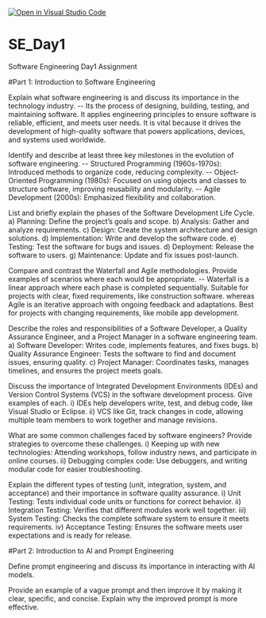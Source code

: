 [![Open in Visual Studio Code](https://classroom.github.com/assets/open-in-vscode-2e0aaae1b6195c2367325f4f02e2d04e9abb55f0b24a779b69b11b9e10269abc.svg)](https://classroom.github.com/online_ide?assignment_repo_id=17062496&assignment_repo_type=AssignmentRepo)
# SE_Day1
Software Engineering Day1 Assignment

#Part 1: Introduction to Software Engineering

Explain what software engineering is and discuss its importance in the technology industry.
-- Its the process of designing, building, testing, and maintaining software. It applies engineering principles to ensure software is reliable, efficient, and meets user needs. It is vital because it drives the development of high-quality software that powers applications, devices, and systems used worldwide.

Identify and describe at least three key milestones in the evolution of software engineering.
-- Structured Programming (1960s-1970s): Introduced methods to organize code, reducing complexity.
-- Object-Oriented Programming (1980s): Focused on using objects and classes to structure software, improving reusability and modularity.
-- Agile Development (2000s): Emphasized flexibility and collaboration.

List and briefly explain the phases of the Software Development Life Cycle.
a) Planning: Define the project’s goals and scope.
b) Analysis: Gather and analyze requirements.
c) Design: Create the system architecture and design solutions.
d) Implementation: Write and develop the software code.
e) Testing: Test the software for bugs and issues.
d) Deployment: Release the software to users.
g) Maintenance: Update and fix issues post-launch.

Compare and contrast the Waterfall and Agile methodologies. Provide examples of scenarios where each would be appropriate.
-- Waterfall is a linear approach where each phase is completed sequentially. Suitable for projects with clear, fixed requirements, like construction software.
 whereas Agile is an iterative approach with ongoing feedback and adaptations. Best for projects with changing requirements, like mobile app development.

Describe the roles and responsibilities of a Software Developer, a Quality Assurance Engineer, and a Project Manager in a software engineering team.
a) Software Developer: Writes code, implements features, and fixes bugs.
b) Quality Assurance Engineer: Tests the software to find and document issues, ensuring quality.
c) Project Manager: Coordinates tasks, manages timelines, and ensures the project meets goals.

Discuss the importance of Integrated Development Environments (IDEs) and Version Control Systems (VCS) in the software development process. Give examples of each.
i) IDEs help developers write, test, and debug code, like Visual Studio or Eclipse.
ii) VCS like Git, track changes in code, allowing multiple team members to work together and manage revisions.

What are some common challenges faced by software engineers? Provide strategies to overcome these challenges.
i) Keeping up with new technologies: Attending workshops, follow industry news, and participate in online courses.
ii) Debugging complex code: Use debuggers, and writing modular code for easier troubleshooting.

Explain the different types of testing (unit, integration, system, and acceptance) and their importance in software quality assurance.
i) Unit Testing: Tests individual code units or functions for correct behavior.
ii) Integration Testing: Verifies that different modules work well together.
iii) System Testing: Checks the complete software system to ensure it meets requirements.
iv) Acceptance Testing: Ensures the software meets user expectations and is ready for release.

#Part 2: Introduction to AI and Prompt Engineering


Define prompt engineering and discuss its importance in interacting with AI models.


Provide an example of a vague prompt and then improve it by making it clear, specific, and concise. Explain why the improved prompt is more effective.
